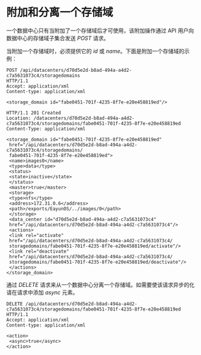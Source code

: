 # 附加和分离一个存储域

一个数据中心只有当附加了一个存储域后才可使用，该附加操作通过 API
用户向数据中心的存储域子集合发送 *POST* 请求。

当附加一个存储域时，必须提供它的 *id* 或
*name*。下面是附加一个存储域的示例：

                
    POST /api/datacenters/d70d5e2d-b8ad-494a-a4d2-c7a5631073c4/storagedomains 
    HTTP/1.1
    Accept: application/xml
    Content-type: application/xml

    <storage_domain id="fabe0451-701f-4235-8f7e-e20e458819ed"/>

    HTTP/1.1 201 Created
    Location: /datacenters/d70d5e2d-b8ad-494a-a4d2-
    c7a5631073c4/storagedomains/fabe0451-701f-4235-8f7e-e20e458819ed
    Content-Type: application/xml

    <storage_domain id="fabe0451-701f-4235-8f7e-e20e458819ed"
     href="/api/datacenters/d70d5e2d-b8ad-494a-a4d2-c7a5631073c4/storagedomains/
     fabe0451-701f-4235-8f7e-e20e458819ed">
     <name>images0</name>
     <type>data</type>
     <status>
     <state>inactive</state>
     </status>
     <master>true</master>
     <storage>
     <type>nfs</type>
     <address>172.31.0.6</address>
     <path>/exports/EayunOS/../images/0</path>
     </storage>
     <data_center id="d70d5e2d-b8ad-494a-a4d2-c7a5631073c4"
     href="/api/datacenters/d70d5e2d-b8ad-494a-a4d2-c7a5631073c4"/>
     <actions>
     <link rel="activate"
     href="/api/datacenters/d70d5e2d-b8ad-494a-a4d2-c7a5631073c4/
     storagedomains/fabe0451-701f-4235-8f7e-e20e458819ed/activate"/>
     <link rel="deactivate"
     href="/api/datacenters/d70d5e2d-b8ad-494a-a4d2-c7a5631073c4/
     storagedomains/fabe0451-701f-4235-8f7e-e20e458819ed/deactivate"/>
     </actions>
    </storage_domain>

              

通过 *DELETE*
请求来从一个数据中心分离一个存储域。如需要使该请求异步的化请在请求中添加
*async* 元素。

                
    DELETE /api/datacenters/d70d5e2d-b8ad-494a-a4d2-
    c7a5631073c4/storagedomains/fabe0451-701f-4235-8f7e-e20e458819ed HTTP/1.1
    Accept: application/xml
    Content-type: application/xml

    <action>
     <async>true</async>
    </action>

              
